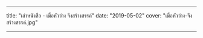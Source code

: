 [comment]: <> (@todo #8:60min เพิ่มบทความ "เล่าหนังสือ - เมื่อหัวว่าง จึงสร้างสรรค์")

---

title: "เล่าหนังสือ - เมื่อหัวว่าง จึงสร้างสรรค์"
date: "2019-05-02"
cover: "เมื่อหัวว่าง-จึงสร้างสรรค์.jpg"

---
